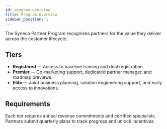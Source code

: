 ```yaml
---
id: program-overview
title: Program Overview
sidebar_position: 1
---
```


The Syneca Partner Program recognizes partners for the value they deliver across the customer lifecycle.

## Tiers

- **Registered** — Access to baseline training and deal registration.
- **Premier** — Co-marketing support, dedicated partner manager, and roadmap previews.
- **Elite** — Joint business planning, solution engineering support, and early access to innovations.

## Requirements

Each tier requires annual revenue commitments and certified specialists. Partners submit quarterly plans to track progress and unlock incentives.
